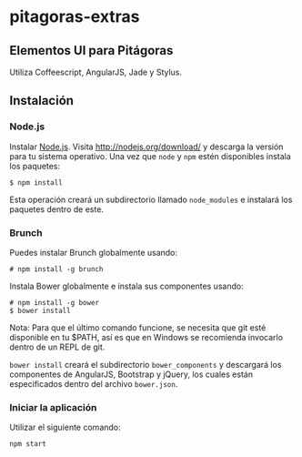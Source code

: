 # pitagoras-extras
## Elementos UI para Pitágoras

Utiliza Coffeescript, AngularJS, Jade y Stylus.

## Instalación

### Node.js

Instalar [Node.js](http://nodejs.org).  Visita http://nodejs.org/download/ y descarga la versión para tu sistema operativo.
Una vez que `node` y `npm` estén disponibles instala los paquetes:

 `$ npm install`

Esta operación creará un subdirectorio llamado `node_modules` e instalará los paquetes dentro de este.

### Brunch

Puedes instalar Brunch globalmente usando:

 `# npm install -g brunch`

Instala Bower globalmente e instala sus componentes usando:

 ```
 # npm install -g bower
 $ bower install
 ```

Nota: Para que el último comando funcione, se necesita que git esté disponible en tu $PATH, así es que en Windows se recomienda invocarlo
dentro de un REPL de git.


`bower install` creará el subdirectorio `bower_components` y
descargará los componentes de AngularJS, Bootstrap y jQuery, los cuales están especificados dentro del archivo `bower.json`.


### Iniciar la aplicación

Utilizar el siguiente comando:

`npm start`
